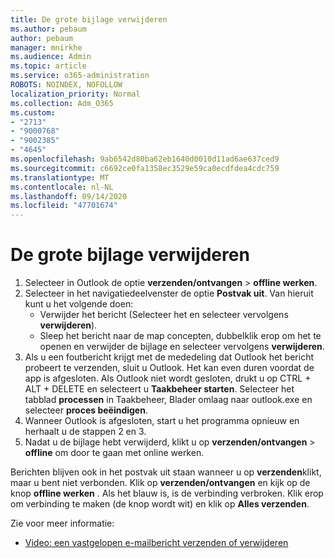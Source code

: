 ```yaml
---
title: De grote bijlage verwijderen
ms.author: pebaum
author: pebaum
manager: mnirkhe
ms.audience: Admin
ms.topic: article
ms.service: o365-administration
ROBOTS: NOINDEX, NOFOLLOW
localization_priority: Normal
ms.collection: Adm_O365
ms.custom:
- "2713"
- "9000768"
- "9002385"
- "4645"
ms.openlocfilehash: 9ab6542d80ba62eb1640d0010d11ad6ae637ced9
ms.sourcegitcommit: c6692ce0fa1358ec3529e59ca0ecdfdea4cdc759
ms.translationtype: MT
ms.contentlocale: nl-NL
ms.lasthandoff: 09/14/2020
ms.locfileid: "47701674"
---
```

# <a name="remove-the-large-attachment"></a>De grote bijlage verwijderen

1. Selecteer in Outlook de optie **verzenden/ontvangen**  >  **offline werken**. 
2. Selecteer in het navigatiedeelvenster de optie **Postvak uit**. Van hieruit kunt u het volgende doen: 
    - Verwijder het bericht (Selecteer het en selecteer vervolgens **verwijderen**).
    - Sleep het bericht naar de map concepten, dubbelklik erop om het te openen en verwijder de bijlage en selecteer vervolgens **verwijderen**.
3. Als u een foutbericht krijgt met de mededeling dat Outlook het bericht probeert te verzenden, sluit u Outlook. Het kan even duren voordat de app is afgesloten. Als Outlook niet wordt gesloten, drukt u op CTRL + ALT + DELETE en selecteert u **Taakbeheer starten**. Selecteer het tabblad **processen** in Taakbeheer, Blader omlaag naar outlook.exe en selecteer **proces beëindigen**.
4. Wanneer Outlook is afgesloten, start u het programma opnieuw en herhaalt u de stappen 2 en 3. 
5. Nadat u de bijlage hebt verwijderd, klikt u op **verzenden/ontvangen**  >  **offline** om door te gaan met online werken. 

Berichten blijven ook in het postvak uit staan wanneer u op **verzenden**klikt, maar u bent niet verbonden. Klik op **verzenden/ontvangen** en kijk op de knop **offline werken** . Als het blauw is, is de verbinding verbroken. Klik erop om verbinding te maken (de knop wordt wit) en klik op **Alles verzenden**.
 
 Zie voor meer informatie:
- [Video: een vastgelopen e-mailbericht verzenden of verwijderen](https://support.office.com/article/Video-Send-or-delete-an-email-stuck-in-your-outbox-26d5d34a-4e5f-444a-a9e8-44db04a94dec) 